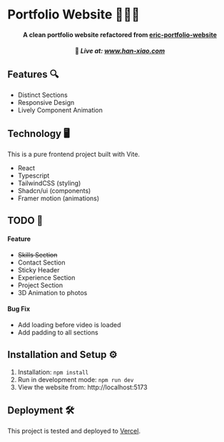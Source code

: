 # Portfolio Website 👩🏻‍💻

<h4 align="center">A clean portfolio website refactored from <a href="https://github.com/erich2s/eric-portfolio-website" target="_blank"> eric-portfolio-website </a></h4>

<h4 align="center">🔵 <em>
<strong>Live at:
<a href="https://www.han-xiao.com/" target="_blank"> www.han-xiao.com </a>
</strong>
</em></h4>

## Features 🔍

- Distinct Sections
- Responsive Design
- Lively Component Animation

## Technology 🖥️

This is a pure frontend project built with Vite.

- React
- Typescript
- TailwindCSS (styling)
- Shadcn/ui (components)
- Framer motion (animations)

## TODO 📝

#### Feature

- ~~Skills Section~~
- Contact Section
- Sticky Header
- Experience Section
- Project Section
- 3D Animation to photos

#### Bug Fix

- Add loading before video is loaded
- Add padding to all sections

## Installation and Setup ⚙️

1. Installation: `npm install`
2. Run in development mode: `npm run dev`
3. View the website from: http://localhost:5173

## Deployment 🛠️

This project is tested and deployed to [Vercel](https://vercel.com/).
